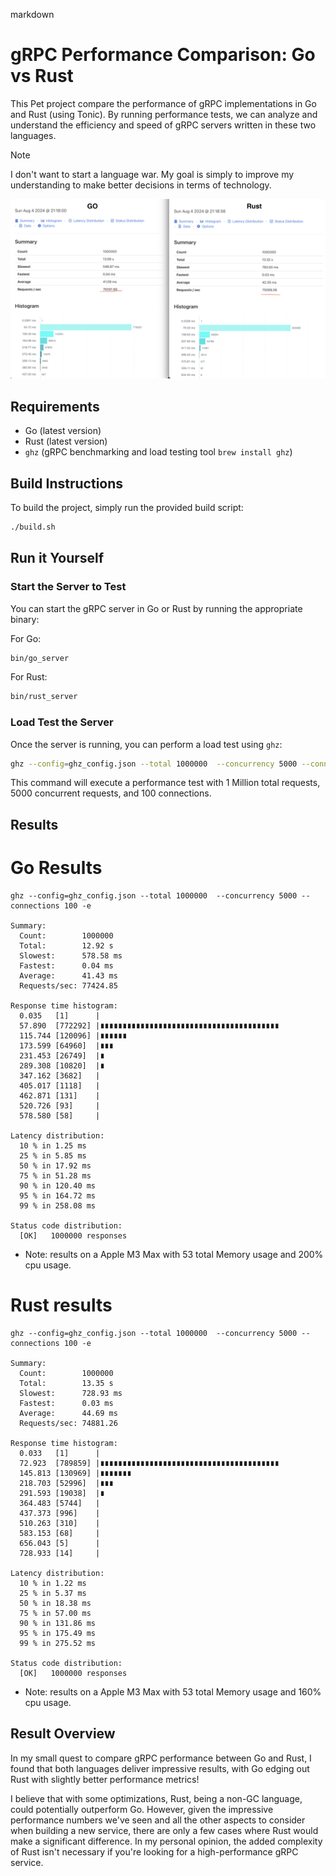markdown
# gRPC Performance Comparison: Go vs Rust

This Pet project compare the performance of gRPC implementations in Go and Rust (using Tonic). 
By running performance tests, we can analyze and understand the efficiency and speed of gRPC servers written in these two languages.

> [!NOTE]  
> I don't want to start a language war. My goal is simply to improve my understanding to make better decisions in terms of technology.

![img](docs/results.png)

## Requirements

- Go (latest version)
- Rust (latest version)
- `ghz` (gRPC benchmarking and load testing tool `brew install ghz`)

## Build Instructions

To build the project, simply run the provided build script:

```sh
./build.sh
```

## Run it Yourself

### Start the Server to Test

You can start the gRPC server in Go or Rust by running the appropriate binary:

For Go:
```sh
bin/go_server
```

For Rust:
```sh
bin/rust_server
```

### Load Test the Server

Once the server is running, you can perform a load test using `ghz`:

```sh
ghz --config=ghz_config.json --total 1000000  --concurrency 5000 --connections 100 -e
```

This command will execute a performance test with 1 Million total requests, 5000 concurrent requests, and 100 connections.


## Results

# Go Results
```
ghz --config=ghz_config.json --total 1000000  --concurrency 5000 --connections 100 -e

Summary:
  Count:        1000000
  Total:        12.92 s
  Slowest:      578.58 ms
  Fastest:      0.04 ms
  Average:      41.43 ms
  Requests/sec: 77424.85

Response time histogram:
  0.035   [1]      |
  57.890  [772292] |∎∎∎∎∎∎∎∎∎∎∎∎∎∎∎∎∎∎∎∎∎∎∎∎∎∎∎∎∎∎∎∎∎∎∎∎∎∎∎∎
  115.744 [120096] |∎∎∎∎∎∎
  173.599 [64960]  |∎∎∎
  231.453 [26749]  |∎
  289.308 [10820]  |∎
  347.162 [3682]   |
  405.017 [1118]   |
  462.871 [131]    |
  520.726 [93]     |
  578.580 [58]     |

Latency distribution:
  10 % in 1.25 ms 
  25 % in 5.85 ms 
  50 % in 17.92 ms 
  75 % in 51.28 ms 
  90 % in 120.40 ms 
  95 % in 164.72 ms 
  99 % in 258.08 ms 

Status code distribution:
  [OK]   1000000 responses   
```

* Note: results on a Apple M3 Max with 53 total Memory usage and 200% cpu usage.


# Rust results

```
ghz --config=ghz_config.json --total 1000000  --concurrency 5000 --connections 100 -e

Summary:
  Count:        1000000
  Total:        13.35 s
  Slowest:      728.93 ms
  Fastest:      0.03 ms
  Average:      44.69 ms
  Requests/sec: 74881.26

Response time histogram:
  0.033   [1]      |
  72.923  [789859] |∎∎∎∎∎∎∎∎∎∎∎∎∎∎∎∎∎∎∎∎∎∎∎∎∎∎∎∎∎∎∎∎∎∎∎∎∎∎∎∎
  145.813 [130969] |∎∎∎∎∎∎∎
  218.703 [52996]  |∎∎∎
  291.593 [19038]  |∎
  364.483 [5744]   |
  437.373 [996]    |
  510.263 [310]    |
  583.153 [68]     |
  656.043 [5]      |
  728.933 [14]     |

Latency distribution:
  10 % in 1.22 ms 
  25 % in 5.37 ms 
  50 % in 18.38 ms 
  75 % in 57.00 ms 
  90 % in 131.86 ms 
  95 % in 175.49 ms 
  99 % in 275.52 ms 

Status code distribution:
  [OK]   1000000 responses   

```
* Note: results on a Apple M3 Max with 53 total Memory usage and 160% cpu usage.

## Result Overview

In my small quest to compare gRPC performance between Go and Rust, I found that both languages deliver impressive results, with Go edging out Rust with slightly better performance metrics!

I believe that with some optimizations, Rust, being a non-GC language, could potentially outperform Go. However, given the impressive performance numbers we've seen and all the other aspects to consider when building a new service, there are only a few cases where Rust would make a significant difference. In my personal opinion, the added complexity of Rust isn't necessary if you're looking for a high-performance gRPC service.
